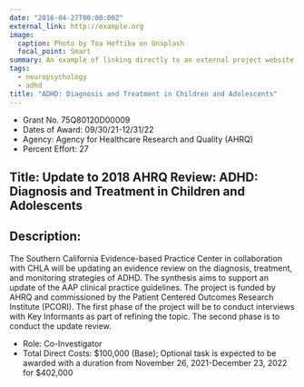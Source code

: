 ```yaml
---
date: "2016-04-27T00:00:00Z"
external_link: http://example.org
image:
  caption: Photo by Toa Heftiba on Unsplash
  focal_point: Smart
summary: An example of linking directly to an external project website using "external_link".
tags:
  - neuropsychology
  - adhd
title: "ADHD: Diagnosis and Treatment in Children and Adolescents"
---
```


- Grant No. 75Q80120D00009
- Dates of Award: 09/30/21-12/31/22
- Agency: Agency for Healthcare Research and Quality (AHRQ)
- Percent Effort: 27

## Title: Update to 2018 AHRQ Review: ADHD: Diagnosis and Treatment in Children and Adolescents

## Description:

The Southern California Evidence-based Practice Center in collaboration with CHLA will be updating an evidence review on the diagnosis, treatment, and monitoring strategies of ADHD. The synthesis aims to support an update of the AAP clinical practice guidelines. The project is funded by AHRQ and commissioned by the Patient Centered Outcomes Research Institute (PCORI). The first phase of the project will be to conduct interviews with Key Informants as part of refining the topic. The second phase is to conduct the update review.

- Role: Co-Investigator
- Total Direct Costs: $100,000 (Base); Optional task is expected to be awarded with a duration from November 26, 2021-December 23, 2022 for $402,000
